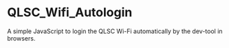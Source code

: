 # QLSC_Wifi_Autologin
A simple JavaScript to login the QLSC Wi-Fi automatically by the dev-tool in browsers.
